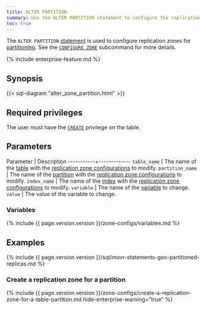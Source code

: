 ```yaml
---
title: ALTER PARTITION
summary: Use the ALTER PARTITION statement to configure the replication zone for a partition.
toc: true
---
```


The `ALTER PARTITION` [statement](sql-statements.html) is used to configure replication zones for [partitioning](partitioning.html). See the [`CONFIGURE ZONE`](configure-zone.html) subcommand for more details.

{% include enterprise-feature.md %}

## Synopsis

<div>
{{< sql-diagram "alter_zone_partition.html" >}}
</div>

## Required privileges

The user must have the [`CREATE`](grant.html#supported-privileges) privilege on the table.

## Parameters

 Parameter | Description
-----------+-------------
`table_name` | The name of the [table](create-table.html) with the [replication zone configurations](configure-replication-zones.html) to modify.
`partition_name` | The name of the [partition](partitioning.html) with the [replication zone configurations](configure-replication-zones.html) to modify.
`index_name` | The name of the [index](indexes.html) with the [replication zone configurations](configure-replication-zones.html) to modify.
`variable` | The name of the [variable](#variables) to change.
`value` | The value of the variable to change.

### Variables

{% include {{ page.version.version }}/zone-configs/variables.md %}

## Examples

{% include {{ page.version.version }}/sql/movr-statements-geo-partitioned-replicas.md %}

### Create a replication zone for a partition

{% include {{ page.version.version }}/zone-configs/create-a-replication-zone-for-a-table-partition.md hide-enterprise-warning="true" %}
